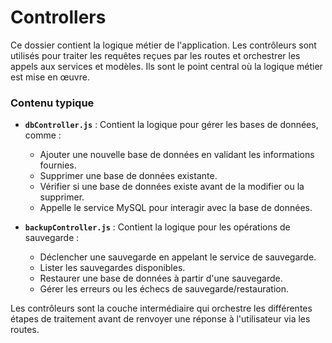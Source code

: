 # Controllers

Ce dossier contient la logique métier de l'application. Les contrôleurs sont utilisés pour traiter les requêtes reçues par les routes et orchestrer les appels aux services et modèles. Ils sont le point central où la logique métier est mise en œuvre.

### Contenu typique

- **`dbController.js`** : Contient la logique pour gérer les bases de données, comme :
  - Ajouter une nouvelle base de données en validant les informations fournies.
  - Supprimer une base de données existante.
  - Vérifier si une base de données existe avant de la modifier ou la supprimer.
  - Appelle le service MySQL pour interagir avec la base de données.

- **`backupController.js`** : Contient la logique pour les opérations de sauvegarde :
  - Déclencher une sauvegarde en appelant le service de sauvegarde.
  - Lister les sauvegardes disponibles.
  - Restaurer une base de données à partir d'une sauvegarde.
  - Gérer les erreurs ou les échecs de sauvegarde/restauration.

Les contrôleurs sont la couche intermédiaire qui orchestre les différentes étapes de traitement avant de renvoyer une réponse à l'utilisateur via les routes.
